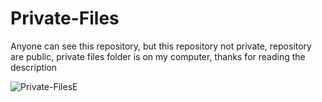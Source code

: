 # Private-Files
Anyone can see this repository, but this repository not private, repository are public, private files folder is on my computer, thanks for reading the description

![Private-FilesE](file:///C:/Users/acer/Private%20Files/ThisFolderPrperties.PNG)
